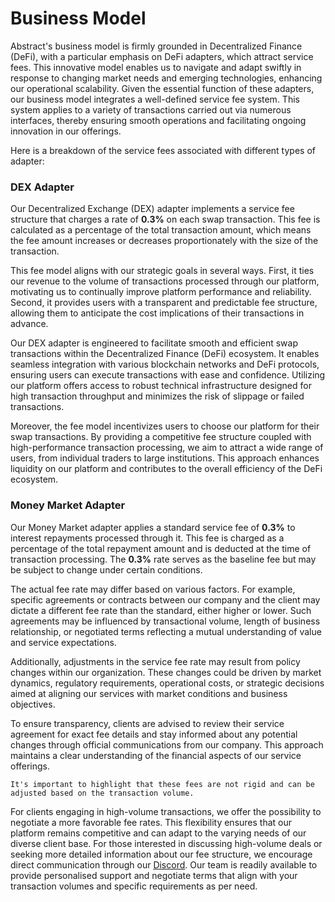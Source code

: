 # Business Model

Abstract's business model is firmly grounded in Decentralized Finance (DeFi), with a particular emphasis on DeFi adapters, which attract service fees. This innovative model enables us to navigate and adapt swiftly in response to changing market needs and emerging technologies, enhancing our operational scalability.
Given the essential function of these adapters, our business model integrates a well-defined service fee system. This system applies to a variety of transactions carried out via numerous interfaces, thereby ensuring smooth operations and facilitating ongoing innovation in our offerings.

Here is a breakdown of the service fees associated with different types of adapter:

### DEX Adapter

Our Decentralized Exchange (DEX) adapter implements a service fee structure that charges a rate of **0.3%** on each swap transaction. This fee is calculated as a percentage of the total transaction amount, which means the fee amount increases or decreases proportionately with the size of the transaction.

This fee model aligns with our strategic goals in several ways. First, it ties our revenue to the volume of transactions processed through our platform, motivating us to continually improve platform performance and reliability. Second, it provides users with a transparent and predictable fee structure, allowing them to anticipate the cost implications of their transactions in advance.

Our DEX adapter is engineered to facilitate smooth and efficient swap transactions within the Decentralized Finance (DeFi) ecosystem. It enables seamless integration with various blockchain networks and DeFi protocols, ensuring users can execute transactions with ease and confidence. Utilizing our platform offers access to robust technical infrastructure designed for high transaction throughput and minimizes the risk of slippage or failed transactions.

Moreover, the fee model incentivizes users to choose our platform for their swap transactions. By providing a competitive fee structure coupled with high-performance transaction processing, we aim to attract a wide range of users, from individual traders to large institutions. This approach enhances liquidity on our platform and contributes to the overall efficiency of the DeFi ecosystem.

### Money Market Adapter

Our Money Market adapter applies a standard service fee of **0.3%** to interest repayments processed through it. This fee is charged as a percentage of the total repayment amount and is deducted at the time of transaction processing. The **0.3%** rate serves as the baseline fee but may be subject to change under certain conditions.

The actual fee rate may differ based on various factors. For example, specific agreements or contracts between our company and the client may dictate a different fee rate than the standard, either higher or lower. Such agreements may be influenced by transactional volume, length of business relationship, or negotiated terms reflecting a mutual understanding of value and service expectations.

Additionally, adjustments in the service fee rate may result from policy changes within our organization. These changes could be driven by market dynamics, regulatory requirements, operational costs, or strategic decisions aimed at aligning our services with market conditions and business objectives.

To ensure transparency, clients are advised to review their service agreement for exact fee details and stay informed about any potential changes through official communications from our company. This approach maintains a clear understanding of the financial aspects of our service offerings.

```admonish info
It's important to highlight that these fees are not rigid and can be adjusted based on the transaction volume.
```

For clients engaging in high-volume transactions, we offer the possibility to negotiate a more favorable fee rates. This flexibility ensures that our platform remains competitive and can adapt to the varying needs of our diverse client base.
For those interested in discussing high-volume deals or seeking more detailed information about our fee structure, we encourage direct communication through our [Discord](https://discord.com/invite/uch3Tq3aym). Our team is readily available to provide personalised support and negotiate terms that align with your transaction volumes and specific requirements as per need.
